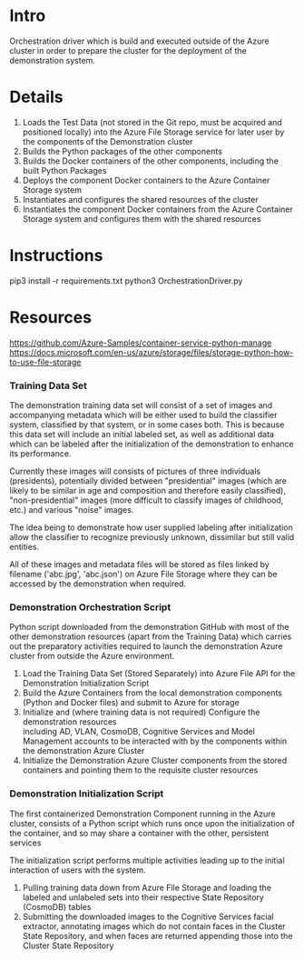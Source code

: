 # Intro
Orchestration driver which is build and executed outside of the Azure cluster in order 
to prepare the cluster for the deployment of the demonstration system.

# Details

1. Loads the Test Data (not stored in the Git repo, must be acquired and positioned locally) 
into the Azure File Storage service for later user by the components of the Demonstration 
cluster
2. Builds the Python packages of the other components
3. Builds the Docker containers of the other components, including the built Python 
   Packages
4. Deploys the component Docker containers to the Azure Container Storage system
5. Instantiates and configures the shared resources of the cluster
6. Instantiates the component Docker containers from the Azure Container Storage system 
   and configures them with the shared resources

# Instructions

pip3 install -r requirements.txt 
python3 OrchestrationDriver.py

# Resources

https://github.com/Azure-Samples/container-service-python-manage
https://docs.microsoft.com/en-us/azure/storage/files/storage-python-how-to-use-file-storage

### Training Data Set
The demonstration training data set will consist of a set of images and accompanying 
metadata which will be either used to build the classifier system, classified by that 
system, or in some cases both. This is because this data set will include an initial 
labeled set, as well as additional data which can be labeled after the initialization 
of the demonstration to enhance its performance.

Currently these images will consists of pictures of three individuals (presidents), 
potentially divided between "presidential" images (which are likely to be similar in 
age and composition and therefore easily classified), "non-presidential" images 
(more difficult to classify images of childhood, etc.) and various "noise" images.

The idea being to demonstrate how user supplied labeling after initialization allow 
the classifier to recognize previously unknown, dissimilar but still valid entities.

All of these images and metadata files will be stored as files linked by filename ('abc.jpg', 
'abc.json') on Azure File Storage where they can be accessed by the demonstration when 
required.

### Demonstration Orchestration Script

Python script downloaded from the demonstration GitHub with most of the other demonstration 
resources (apart from the Training Data) which carries out the preparatory activities 
required to launch the demonstration Azure cluster from outside the Azure environment.

1. Load the Training Data Set (Stored Separately) into Azure File API for the Demonstration 
   Initialization Script
2. Build the Azure Containers from the local demonstration components (Python and Docker files) 
   and submit to Azure for storage
3. Initialize and (where training data is not required) Configure the demonstration resources  
   including AD, VLAN, CosmoDB, Cognitive Services and Model Management accounts to 
   be interacted with by the components within the demonstration Azure Cluster  
4. Initialize the Demonstration Azure Cluster components from the stored containers 
   and pointing them to the requisite cluster resources

### Demonstration Initialization Script
The first containerized Demonstration Component running in the Azure cluster, consists 
of a Python script which runs once upon the initialization of the container, and so 
may share a container with the other, persistent services

The initialization script performs multiple activities leading up to the initial interaction 
of users with the system.

1. Pulling training data down from Azure File Storage and loading the labeled and unlabeled 
   sets into their respective State Repository (CosmoDB) tables 
2. Submitting the downloaded images to the Cognitive Services facial extractor, annotating 
   images which do not contain faces in the Cluster State Repository, and when faces are returned 
   appending those into the Cluster State Repository


